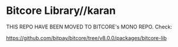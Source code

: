 Bitcore Library//karan
=======
THIS REPO HAVE BEEN MOVED TO BITCORE's MONO REPO. Check: 

https://github.com/bitpay/bitcore/tree/v8.0.0/packages/bitcore-lib
